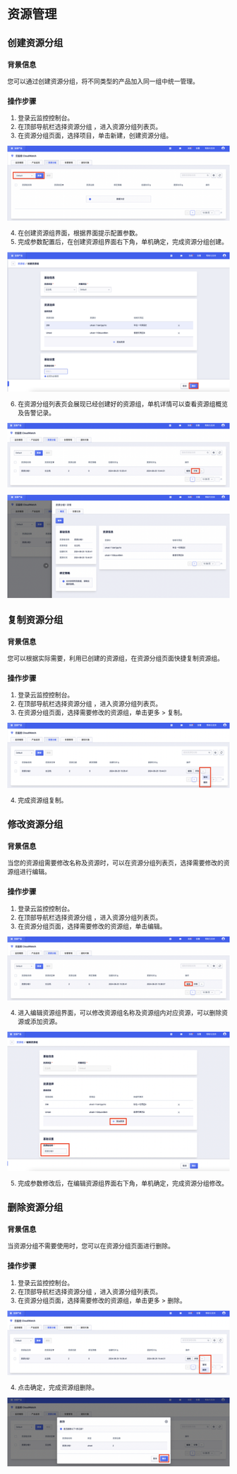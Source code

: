 # 资源管理

## 创建资源分组
### 背景信息
您可以通过创建资源分组，将不同类型的产品加入同一组中统一管理。
### 操作步骤
1. 登录云监控控制台。
2. 在顶部导航栏选择资源分组 ，进入资源分组列表页。
3. 在资源分组页面，选择项目，单击新建，创建资源分组。

![Image text](images/6.png)

4. 在创建资源组界面，根据界面提示配置参数。
5. 完成参数配置后，在创建资源组界面右下角，单机确定，完成资源分组创建。

![Image text](images/7.png)

6. 在资源分组列表页会展现已经创建好的资源组，单机详情可以查看资源组概览及告警记录。

![Image text](images/8.png)

![Image text](images/9.png)

## 复制资源分组

### 背景信息
您可以根据实际需要，利用已创建的资源组，在资源分组页面快捷复制资源组。

### 操作步骤
1. 登录云监控控制台。
2. 在顶部导航栏选择资源分组 ，进入资源分组列表页。
3. 在资源分组页面，选择需要修改的资源组，单击更多 > 复制。


![Image text](images/12.png)

4. 完成资源组复制。


## 修改资源分组

### 背景信息
当您的资源组需要修改名称及资源时，可以在资源分组列表页，选择需要修改的资源组进行编辑。

### 操作步骤
1. 登录云监控控制台。
2. 在顶部导航栏选择资源分组 ，进入资源分组列表页。
3. 在资源分组页面，选择需要修改的资源组，单击编辑。
   
![Image text](images/10.png)

4. 进入编辑资源组界面，可以修改资源组名称及资源组内对应资源，可以删除资源或添加资源。

![Image text](images/11.png)

5. 完成参数修改后，在编辑资源组界面右下角，单机确定，完成资源分组修改。


## 删除资源分组

### 背景信息
当资源分组不需要使用时，您可以在资源分组页面进行删除。

### 操作步骤
1. 登录云监控控制台。
2. 在顶部导航栏选择资源分组 ，进入资源分组列表页。
3. 在资源分组页面，选择需要修改的资源组，单击更多 > 删除。

![Image text](images/13.png)

4. 点击确定，完成资源组删除。

![Image text](images/14.png)
